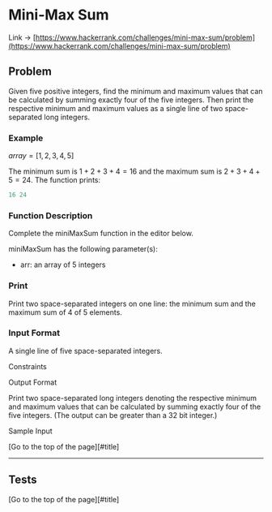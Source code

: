 <a id="title"></a>
# Mini-Max Sum

Link -> [https://www.hackerrank.com/challenges/mini-max-sum/problem](https://www.hackerrank.com/challenges/mini-max-sum/problem)

## Problem

Given five positive integers, find the minimum and maximum values that can be calculated by summing exactly four of the five integers. Then print the respective minimum and maximum values as a single line of two space-separated long integers.

### Example

$array = [1, 2, 3, 4, 5]$

The minimum sum is $1 + 2 + 3 + 4 = 16$ and the maximum sum is $2 + 3 + 4 + 5 = 24$. The function prints:

```cpp
16 24
```

### Function Description

Complete the miniMaxSum function in the editor below.

miniMaxSum has the following parameter(s):

- arr: an array of $5$ integers

### Print

Print two space-separated integers on one line: the minimum sum and the maximum sum of $4$ of $5$ elements.

### Input Format

A single line of five space-separated integers.

Constraints

Output Format

Print two space-separated long integers denoting the respective minimum and maximum values that can be calculated by summing exactly four of the five integers. (The output can be greater than a 32 bit integer.)

Sample Input

[Go to the top of the page][#title]

----

## Tests



[Go to the top of the page][#title]
